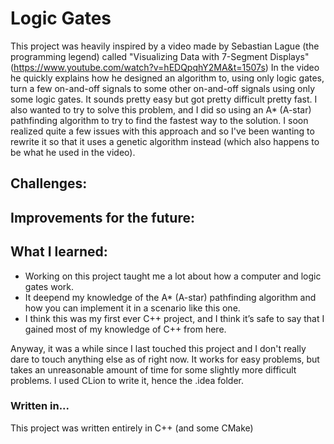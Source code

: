 # Logic Gates
This project was heavily inspired by a video made by Sebastian Lague (the programming legend) called "Visualizing Data with 7-Segment Displays" (https://www.youtube.com/watch?v=hEDQpqhY2MA&t=1507s)
In the video he quickly explains how he designed an algorithm to, using only logic gates, turn a few on-and-off signals to some other on-and-off signals using only some logic gates. It sounds pretty easy but got pretty difficult pretty fast.
I also wanted to try to solve this problem, and I did so using an A* (A-star) pathfinding algorithm to try to find the fastest way to the solution. I soon realized quite a few issues with this approach and so I've been wanting to rewrite it so that it uses a genetic algorithm instead (which also happens to be what he used in the video).

## Challenges:

## Improvements for the future:

## What I learned:
- Working on this project taught me a lot about how a computer and logic gates work.
- It deepend my knowledge of the A* (A-star) pathfinding algorithm and how you can implement it in a scenario like this one.
- I think this was my first ever C++ project, and I think it’s safe to say that I gained most of my knowledge of C++ from here.

Anyway, it was a while since I last touched this project and I don't really dare to touch anything else as of right now. It works for easy problems, but takes an unreasonable amount of time for some slightly more difficult problems.
I used CLion to write it, hence the .idea folder.

### Written in...
This project was written entirely in C++ (and some CMake)